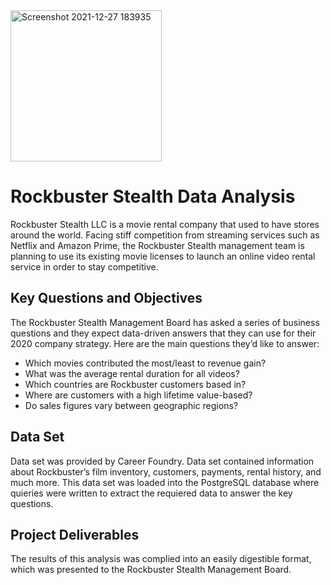 <img width="242" alt="Screenshot 2021-12-27 183935" src="https://user-images.githubusercontent.com/96549482/147521968-0397defb-30bd-48e4-aba4-3b9f00bbc51c.png">


# Rockbuster Stealth Data Analysis
Rockbuster Stealth LLC is a movie rental company that used to have stores around the world. Facing stiff competition from streaming services such as Netflix and Amazon Prime, the Rockbuster Stealth management team is planning to use its existing movie licenses to launch an online video rental service in order to stay competitive. 

## Key Questions and Objectives 
The Rockbuster Stealth Management Board has asked a series of business questions and they expect data-driven answers that they can use for their 2020 company strategy. Here are the main questions they’d like to answer: 

- Which movies contributed the most/least to revenue gain? 
- What was the average rental duration for all videos? 
- Which countries are Rockbuster customers based in? 
- Where are customers with a high lifetime value-based? 
- Do sales figures vary between geographic regions? 

## Data Set
Data set was provided by Career Foundry. Data set contained information about Rockbuster’s film inventory, customers, payments, rental history, and much more. This data set was loaded into the PostgreSQL database where quieries were written to extract the requiered data to answer the key questions. 

## Project Deliverables 
The results of this analysis was complied into an easily digestible format, which was presented to the Rockbuster Stealth Management Board. 
